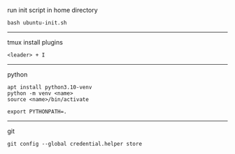 run init script in home directory
```
bash ubuntu-init.sh
```
-----
tmux install plugins
```
<leader> + I
```
-----
python
```
apt install python3.10-venv
python -m venv <name>
source <name>/bin/activate

export PYTHONPATH=.
```
-----
git
```
git config --global credential.helper store
```
